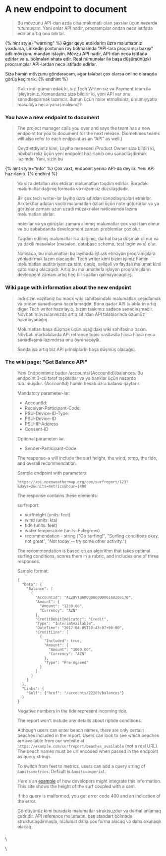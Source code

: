 # A new endpoint to document

> Bu mövzunu API-dan azda olsa məlumatlı olan şəxslər üçün nəzərdə tutumuşam. Yəni onlar API nədir, proqramçılar ondan necə istifadə edirlər artıq onu bilirlər.

{% hint style="warning" %}
Əgər qeyd etdiklərim üzrə məlumatınız yoxdursa, Linkedin postunun rəy bölməsində "API-lara proqramçı baxışı" adlı mövzunu məndən istəyin. Mövzu API nədir, API-dan necə istifadə edirlər və s. bölmələri əhatə edir. Real nümunələr ilə başa düşürsünüzki proqramçılar API-lardan necə istifadə edirlər.

Sizə həmin mövzunu göndərəcəm, əgər tələbat çox olarsa online olaraqda görüş keçirərik.
{% endhint %}

> Gəlin indi güman edək ki, siz Tech Writer-siz və Payment team ilə işləyirsiniz. Komandanız sizə bildirir ki, yeni API var onu sənədləşdirmək lazımdır. Bunun üçün nələr etməlisiniz, ümumiyyətlə məsələyə necə yanaşmalısınız?&#x20;

### You have a new endpoint to document

> The project manager calls you over and says the team has a new endpoint for you to document for the next release. (Sometimes teams will also refer to each endpoint as an “API” as well.)

> Qeyd etdiyimiz kimi, Layihə meneceri /Product Owner sizə bildiri ki, növbəti reliz üçün yeni endpoint hazırlanıb onu sənədləşdirmək lazımdır. Yəni, sizin bu&#x20;

{% hint style="info" %}
Çox vaxt, endpoint yerinə API-da deyilir. Yeni API hazırlanıb.
{% endhint %}

> Və sizə detalları əks etdirən məlumatları təqdim edirlər. Buradakı məlumatlar dağınıq formada və nizamsız düzülüşdədir.
>
> Bir çox tech writer-lər layihə üzrə sıfırdan sənədləşmələri etmirlər. Arxitektlər adətən vacib məlumatları özləri üçün note götürürlər və ya görüşlər zamanı uzun uzadı müzakriələr nəticəsində lazımı məlumatları alırlar.
>
> note-lar və ya görüşlər zamanı alınmış məlumatlar çox vaxt tam olmur və bu səbəbdəndə development zamanı problemlər çox olur.&#x20;
>
> Təqdim edilmiş məlumatlar isə dağınıq, dərhal başa düşmək olmur və ya daxili məsələlər (məsələn, database scheme, test login və s) olur.
>
> Nəticədə, bu məlumatları bu layihədə iştirak etməyən proqramçılara yönlədirmək lazım olacaqdır. Tech writer kimi bizim işimiz həmin məlumatları auditoriyamıza tam, dəqiq, səliqəli və faydalı məlumat kimi çatdırmaq olacaqıdr. Artıq bu məlumatlarla işləyən proqramçıların devleopent zamanı artıq heç bir sualları qalmayacaqdırş.

### Wiki page with information about the new endpoint

> İndi sizin vəzifəniz bu mock wiki səhifəsindəki məlumatları çeşidləmək və ondan sənədləşmə hazırlamaqdır. Buna qədər API tələblərin artıq digər Tech writer hazırlayıb, bizim taskımız sadəcə sənədləşmədir. Növbəti mövzularımızda artıq sıfırdan API tələblərində özümüz hazırlayacağıq.&#x20;
>
> Məlumatları başa düşmək üçün aşağıdakı wiki səhifəsinə baxın. Növbəti mərhələlərdə APı refrence topic vasitəsilə hissə hissə necə sənədləşmə lazımdırsa onu öyrənəcəyik.
>
> Sonda isə artıq biz API prinsiplərin başa düşmüş olacağıq.

### The wiki page: "Get Balance API"

>
>
> Yeni Endpointimiz budur   /accounts/{AccountId}/balances. Bu endpoint 3-cü tərəf təşkilatlar və ya banklar üçün nəzərdə tutulmuşdur. {AccountId} həmin hesab üzrə balansı qaytarır.
>
> Mandatory parameter-lər:
>
> * AccountId:&#x20;
> * Receiver-Participant-Code:&#x20;
> * PSU-Device-ID-Type:&#x20;
> * PSU-Device-ID
> * PSU-IP-Address
> * Consent-ID
>
> Optional parameter-lər.
>
> * Sender-Participant-Code
>
> The response-a  will include the surf height, the wind, temp, the tide, and overall recommendation.
>
> Sample endpoint with parameters:
>
> ```
> https://api.openweathermap.org/com/surfreport/123?&days=2&units=metrics&hour=1400
> ```
>
> The response contains these elements:
>
> surfreport:
>
> * surfheight (units: feet)
> * wind (units: kts)
> * tide (units: feet)
> * water temperature (units: F degrees)
> * recommendation - string ("Go surfing!", "Surfing conditions okay, not great", "Not today -- try some other activity.")
>
> The recommendation is based on an algorithm that takes optimal surfing conditions, scores them in a rubric, and includes one of three responses.
>
> Sample format:
>
> ```
> {
>   "Data": {
>     "Balance": [
>       {
>         "AccountId": "AZ29VTBA00000000000160209170",
>         "Amount": {
>           "Amount": "1230.00",
>           "Currency": "AZN"
>         },
>         "CreditDebitIndicator": "Credit",
>         "Type": "InterimAvailable",
>         "DateTime": "2017-04-05T10:43:07+00:00",
>         "CreditLine": [
>           {
>             "Included": true,
>             "Amount": {
>               "Amount": "1000.00",
>               "Currency": "AZN"
>             },
>             "Type": "Pre-Agreed"
>           }
>         ]
>       }
>     ]
>   },
>   "Links": {
>     "Self": {"href": "/accounts/22289/balances"}
>   }
> }
> ```
>
> Negative numbers in the tide represent incoming tide.
>
> The report won't include any details about riptide conditions.
>
> Although users can enter beach names, there are only certain beaches included in the report. Users can look to see which beaches are available from our website at `https://example.com/surfreport/beaches_available` (not a real URL). The beach names must be url encoded when passed in the endpoint as query strings.
>
> To switch from feet to metrics, users can add a query string of `&units=metrics`. Default is `&units=imperial`.
>
> Here's an [example](https://www.surfline.com/surf-report/south-beach-ca-northern-california\_5088/) of how developers might integrate this information. This site shows the height of the surf coupled with a cam.
>
> If the query is malformed, you get error code 400 and an indication of the error.

> Gördüyünüz kimi buradakı məlumatlar struktsuzdur və dərhal anlamaq çətindir. API reference məlumatını beş standart bölmədə strukturlaşdırmaqla, məlumat daha çox forma alacaq və daha oxunaqlı olacaq.

###



\


\
